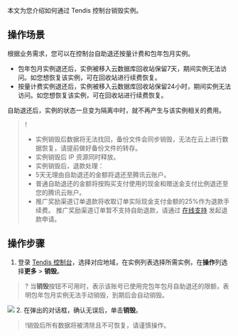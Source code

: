 
本文为您介绍如何通过 Tendis 控制台销毁实例。

## 操作场景
根据业务需求，您可以在控制台自助退还按量计费和包年包月实例。
- 包年包月实例退还后，实例被移入云数据库回收站保留7天，期间实例无法访问。如您想恢复该实例，可在回收站进行续费恢复。
- 按量计费实例退还后，实例被移入云数据库回收站保留24小时，期间实例无法访问。如您想恢复该实例，可在回收站进行续费恢复。

自助退还后，实例的状态一旦变为隔离中时，就不再产生与该实例相关的费用。
>!
>- 实例销毁后数据将无法找回，备份文件会同步销毁，无法在云上进行数据恢复，请提前做好备份文件的转存。
>- 实例销毁后 IP 资源同时释放。
>- 实例销毁后，退款处理：
>  - 5天无理由自助退还的金额将退还至腾讯云账户。
>  - 普通自助退还的金额将按购买支付使用的现金和赠送金支付比例退还至您的腾讯云账户。
>  - 推广奖励渠道订单退款将收取订单实际现金支付金额的25%作为退款手续费。 推广奖励渠道订单暂不支持自助退款，请通过 [在线支持](https://cloud.tencent.com/online-service?from=ticket-transform) 发起退款申请。
> 

## 操作步骤
1. 登录 [Tendis 控制台](https://console.cloud.tencent.com/tendis)，选择对应地域，在实例列表选择所需实例，在**操作**列选择**更多** > **销毁**。
>? 当**销毁**按钮不可用时，表示该账号已使用完包年包月自助退还的限额，表明包年包月实例无法手动销毁，到期后会自动销毁。
>
![](https://main.qcloudimg.com/raw/c5aee4cb0c78bf4d8ee335772bb77187.png)
2. 在弹出的对话框，确认无误后，单击**销毁**。
>!销毁后所有数据将被清除且不可恢复，请谨慎操作。
>

